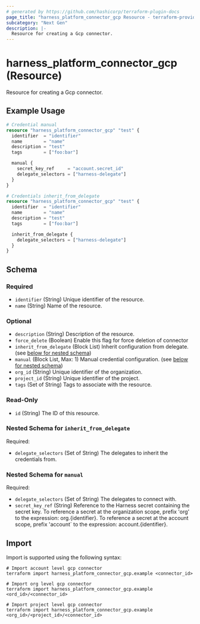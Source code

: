 ```yaml
---
# generated by https://github.com/hashicorp/terraform-plugin-docs
page_title: "harness_platform_connector_gcp Resource - terraform-provider-harness"
subcategory: "Next Gen"
description: |-
  Resource for creating a Gcp connector.
---
```


# harness_platform_connector_gcp (Resource)

Resource for creating a Gcp connector.

## Example Usage

```terraform
# Credential manual
resource "harness_platform_connector_gcp" "test" {
  identifier  = "identifier"
  name        = "name"
  description = "test"
  tags        = ["foo:bar"]

  manual {
    secret_key_ref     = "account.secret_id"
    delegate_selectors = ["harness-delegate"]
  }
}

# Credentials inherit_from_delegate
resource "harness_platform_connector_gcp" "test" {
  identifier  = "identifier"
  name        = "name"
  description = "test"
  tags        = ["foo:bar"]

  inherit_from_delegate {
    delegate_selectors = ["harness-delegate"]
  }
}
```

<!-- schema generated by tfplugindocs -->
## Schema

### Required

- `identifier` (String) Unique identifier of the resource.
- `name` (String) Name of the resource.

### Optional

- `description` (String) Description of the resource.
- `force_delete` (Boolean) Enable this flag for force deletion of connector
- `inherit_from_delegate` (Block List) Inherit configuration from delegate. (see [below for nested schema](#nestedblock--inherit_from_delegate))
- `manual` (Block List, Max: 1) Manual credential configuration. (see [below for nested schema](#nestedblock--manual))
- `org_id` (String) Unique identifier of the organization.
- `project_id` (String) Unique identifier of the project.
- `tags` (Set of String) Tags to associate with the resource.

### Read-Only

- `id` (String) The ID of this resource.

<a id="nestedblock--inherit_from_delegate"></a>
### Nested Schema for `inherit_from_delegate`

Required:

- `delegate_selectors` (Set of String) The delegates to inherit the credentials from.


<a id="nestedblock--manual"></a>
### Nested Schema for `manual`

Required:

- `delegate_selectors` (Set of String) The delegates to connect with.
- `secret_key_ref` (String) Reference to the Harness secret containing the secret key. To reference a secret at the organization scope, prefix 'org' to the expression: org.{identifier}. To reference a secret at the account scope, prefix 'account` to the expression: account.{identifier}.

## Import

Import is supported using the following syntax:

```shell
# Import account level gcp connector 
terraform import harness_platform_connector_gcp.example <connector_id>

# Import org level gcp connector 
terraform import harness_platform_connector_gcp.example <ord_id>/<connector_id>

# Import project level gcp connector 
terraform import harness_platform_connector_gcp.example <org_id>/<project_id>/<connector_id>
```
